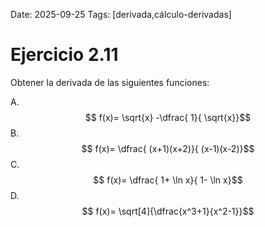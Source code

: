 Date: 2025-09-25
Tags: [derivada,cálculo-derivadas]

# Ejercicio 2.11

 
Obtener la derivada de las siguientes funciones:

A.   $$ f(x)= \sqrt{x} -\dfrac{ 1}{ \sqrt{x}}$$ 
B.   $$ f(x)= \dfrac{ (x+1)(x+2)}{ (x-1)(x-2)}$$ 
C.   $$ f(x)= \dfrac{ 1+ \ln  x}{ 1- \ln  x}$$ 
D.   $$ f(x)=  \sqrt[4]{\dfrac{x^3+1}{x^2-1}}$$ 
